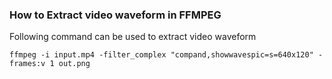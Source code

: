 ### How to Extract video waveform in FFMPEG

Following command can be used to extract video waveform

`ffmpeg -i input.mp4 -filter_complex "compand,showwavespic=s=640x120" -frames:v 1 out.png`